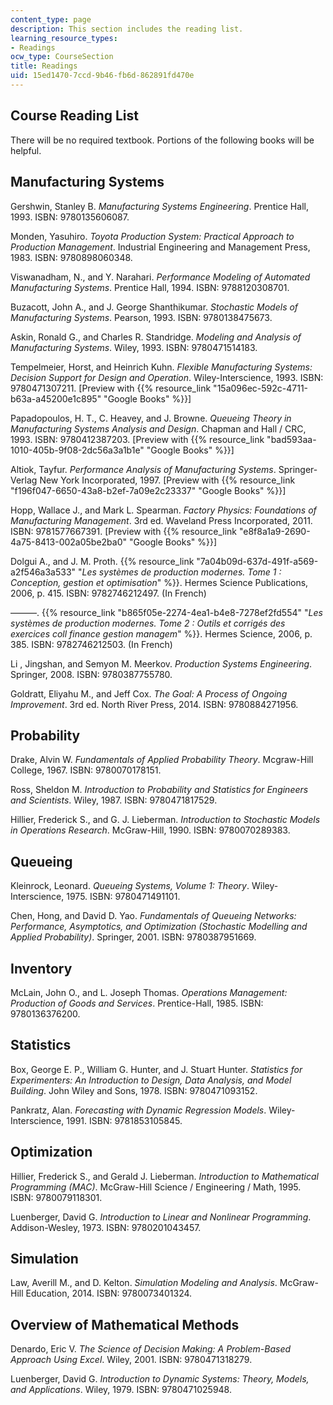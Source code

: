 ```yaml
---
content_type: page
description: This section includes the reading list.
learning_resource_types:
- Readings
ocw_type: CourseSection
title: Readings
uid: 15ed1470-7ccd-9b46-fb6d-862891fd470e
---
```


Course Reading List
-------------------

There will be no required textbook. Portions of the following books will be helpful.

Manufacturing Systems
---------------------

Gershwin, Stanley B. _Manufacturing Systems Engineering_. Prentice Hall, 1993. ISBN: 9780135606087.

Monden, Yasuhiro. _Toyota Production System: Practical Approach to Production Management_. Industrial Engineering and Management Press, 1983. ISBN: 9780898060348. 

Viswanadham, N., and Y. Narahari. _Performance Modeling of Automated Manufacturing Systems_. Prentice Hall, 1994. ISBN: 9788120308701.

Buzacott, John A., and J. George Shanthikumar. _Stochastic Models of Manufacturing Systems_. Pearson, 1993. ISBN: 9780138475673.

Askin, Ronald G., and Charles R. Standridge. _Modeling and Analysis of Manufacturing Systems_. Wiley, 1993. ISBN: 9780471514183.

Tempelmeier, Horst, and Heinrich Kuhn. _Flexible Manufacturing Systems: Decision Support for Design and Operation_. Wiley-Interscience, 1993. ISBN: 9780471307211. \[Preview with {{% resource_link "15a096ec-592c-4711-b63a-a45200e1c895" "Google Books" %}}\]

Papadopoulos, H. T., C. Heavey, and J. Browne. _Queueing Theory in Manufacturing Systems Analysis and Design_. Chapman and Hall / CRC, 1993. ISBN: 9780412387203. \[Preview with {{% resource_link "bad593aa-1010-405b-9f08-2dc56a3a1b1e" "Google Books" %}}\]

Altiok, Tayfur. _Performance Analysis of Manufacturing Systems_. Springer-Verlag New York Incorporated, 1997. \[Preview with {{% resource_link "f196f047-6650-43a8-b2ef-7a09e2c23337" "Google Books" %}}\]

Hopp, Wallace J., and Mark L. Spearman. _Factory Physics: Foundations of Manufacturing Management_. 3rd ed. Waveland Press Incorporated, 2011. ISBN: 9781577667391. \[Preview with {{% resource_link "e8f8a1a9-2690-4a75-8413-002a05be2ba0" "Google Books" %}}\]

Dolgui A., and J. M. Proth. {{% resource_link "7a04b09d-637d-491f-a569-a2f546a3a533" "_Les systèmes de production modernes. Tome 1 : Conception, gestion et optimisation_" %}}. Hermes Science Publications, 2006, p. 415. ISBN: 9782746212497. (In French)

———. {{% resource_link "b865f05e-2274-4ea1-b4e8-7278ef2fd554" "_Les systèmes de production modernes. Tome 2 : Outils et corrigés des exercices coll finance gestion managem_" %}}. Hermes Science, 2006, p. 385. ISBN: 9782746212503. (In French)

Li , Jingshan, and Semyon M. Meerkov. _Production Systems Engineering_. Springer, 2008. ISBN: 9780387755780.

Goldratt, Eliyahu M., and Jeff Cox. _The Goal: A Process of Ongoing Improvement_. 3rd ed. North River Press, 2014. ISBN: 9780884271956.

Probability
-----------

Drake, Alvin W. _Fundamentals of Applied Probability Theory_. Mcgraw-Hill College, 1967. ISBN: 9780070178151.

Ross, Sheldon M. _Introduction to Probability and Statistics for Engineers and Scientists_. Wiley, 1987. ISBN: 9780471817529.

Hillier, Frederick S., and G. J. Lieberman. _Introduction to Stochastic Models in Operations Research_. McGraw-Hill, 1990. ISBN: 9780070289383.

Queueing
--------

Kleinrock, Leonard. _Queueing Systems, Volume 1: Theory_. Wiley-Interscience, 1975. ISBN: 9780471491101.

Chen, Hong, and David D. Yao. _Fundamentals of Queueing Networks: Performance, Asymptotics, and Optimization (Stochastic Modelling and Applied Probability)_. Springer, 2001. ISBN: 9780387951669.

Inventory
---------

McLain, John O., and L. Joseph Thomas. _Operations Management: Production of Goods and Services_. Prentice-Hall, 1985. ISBN: 9780136376200.

Statistics
----------

Box, George E. P., William G. Hunter, and J. Stuart Hunter. _Statistics for Experimenters: An Introduction to Design, Data Analysis, and Model Building_. John Wiley and Sons, 1978. ISBN: 9780471093152.

Pankratz, Alan. _Forecasting with Dynamic Regression Models_. Wiley-Interscience, 1991. ISBN: 9781853105845.

Optimization
------------

Hillier, Frederick S., and Gerald J. Lieberman. _Introduction to Mathematical Programming (MAC)_. McGraw-Hill Science / Engineering / Math, 1995. ISBN: 9780079118301.

Luenberger, David G. _Introduction to Linear and Nonlinear Programming_. Addison-Wesley, 1973. ISBN: 9780201043457.

Simulation
----------

Law, Averill M., and D. Kelton. _Simulation Modeling and Analysis_. McGraw-Hill Education, 2014. ISBN: 9780073401324.

Overview of Mathematical Methods
--------------------------------

Denardo, Eric V. _The Science of Decision Making: A Problem-Based Approach Using Excel_. Wiley, 2001. ISBN: 9780471318279.

Luenberger, David G. _Introduction to Dynamic Systems: Theory, Models, and Applications_. Wiley, 1979. ISBN: 9780471025948.